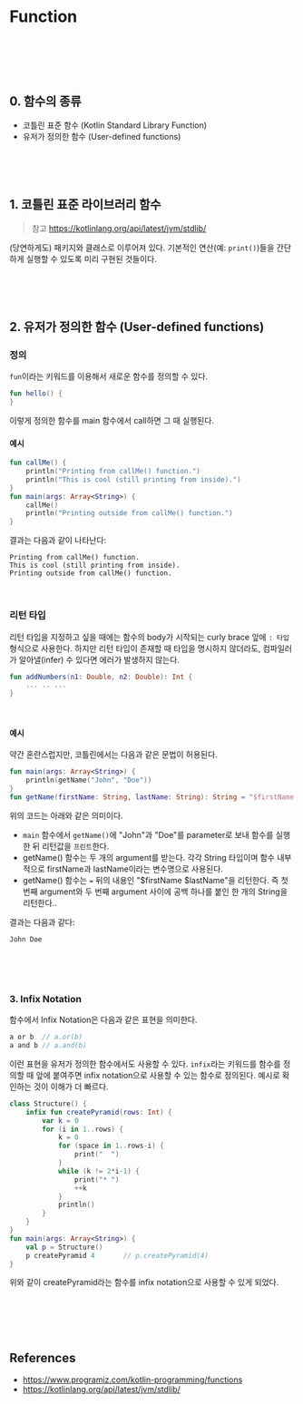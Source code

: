 # Function

<br><br><br><br>


## 0. 함수의 종류
* 코틀린 표준 함수 (Kotlin Standard Library Function)
* 유저가 정의한 함수 (User-defined functions)

<br><br><br>


## 1. 코틀린 표준 라이브러리 함수
> 참고 https://kotlinlang.org/api/latest/jvm/stdlib/

(당연하게도) 패키지와 클래스로 이루어져 있다. 기본적인 연산(예: `print()`)들을 간단하게 실행할 수 있도록 미리 구현된 것들이다.

<br><br><br>



## 2. 유저가 정의한 함수 (User-defined functions)

### 정의

`fun`이라는 키워드를 이용해서 새로운 함수를 정의할 수 있다.

```kotlin
fun hello() {
}
```

이렇게 정의한 함수를 main 함수에서 call하면 그 때 실행된다.

#### 예시

```kotlin
fun callMe() {
    println("Printing from callMe() function.")
    println("This is cool (still printing from inside).")
}
fun main(args: Array<String>) {
    callMe()
    println("Printing outside from callMe() function.")
}
```
결과는 다음과 같이 나타난다:
```
Printing from callMe() function.
This is cool (still printing from inside).
Printing outside from callMe() function.
```

<br>

### 리턴 타입

리턴 타입을 지정하고 싶을 때에는 함수의 body가 시작되는 curly brace 앞에 `: 타입` 형식으로 사용한다.
하지만 리턴 타입이 존재할 때 타입을 명시하지 않더라도, 컴파일러가 알아낼(infer) 수 있다면 에러가 발생하지 않는다.

```kotlin
fun addNumbers(n1: Double, n2: Double): Int {
    ... .. ...
}
```
<br>

#### 예시

약간 혼란스럽지만, 코틀린에서는 다음과 같은 문법이 허용된다.

```kotlin
fun main(args: Array<String>) {
    println(getName("John", "Doe"))
}
fun getName(firstName: String, lastName: String): String = "$firstName $lastName"
```

위의 코드는 아래와 같은 의미이다.
* `main` 함수에서 `getName()`에 "John"과 "Doe"를 parameter로 보내 함수를 실행한 뒤 리턴값을 `프린트`한다.
* getName() 함수는 두 개의 argument를 받는다. 각각 String 타입이며 함수 내부적으로 firstName과 lastName이라는 변수명으로 사용된다.
* getName() 함수는 `=` 뒤의 내용인 "$firstName $lastName"을 리턴한다. 즉 첫 번째 argument와 두 번째 argument 사이에 공백 하나를 붙인 한 개의 String을 리턴한다..

결과는 다음과 같다:
```
John Doe
```

<br><br><br>


### 3. Infix Notation

함수에서 Infix Notation은 다음과 같은 표현을 의미한다.

```kotlin
a or b  // a.or(b)
a and b // a.and(b)
```

이런 표현을 유저가 정의한 함수에서도 사용할 수 있다.
`infix`라는 키워드를 함수를 정의할 때 앞에 붙여주면 infix notation으로 사용할 수 있는 함수로 정의된다.
예시로 확인하는 것이 이해가 더 빠르다.

```kotlin
class Structure() {
    infix fun createPyramid(rows: Int) {
        var k = 0
        for (i in 1..rows) {
            k = 0
            for (space in 1..rows-i) {
                print("  ")
            }
            while (k != 2*i-1) {
                print("* ")
                ++k
            }
            println()
        }
    }
}
fun main(args: Array<String>) {
    val p = Structure()
    p createPyramid 4       // p.createPyramid(4)
}
```

위와 같이 createPyramid라는 함수를 infix notation으로 사용할 수 있게 되었다.


<br><br><br><br>



## References
* https://www.programiz.com/kotlin-programming/functions
* https://kotlinlang.org/api/latest/jvm/stdlib/
